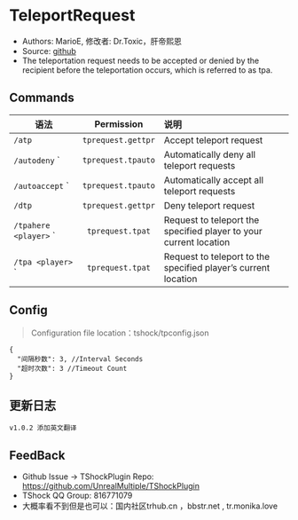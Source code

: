 # TeleportRequest

- Authors: MarioE, 修改者: Dr.Toxic，肝帝熙恩
- Source: [github](https://github.com/MarioE/TeleportRequest)
- The teleportation request needs to be accepted or denied by the recipient before the teleportation occurs, which is referred to as tpa.

## Commands

| 语法                     |     Permission     | 说明                                                                |
| ---------------------- | :----------------: | :---------------------------------------------------------------- |
| `/atp`                 | `tprequest.gettpr` | Accept teleport request                                           |
| `/autodeny` \`         | `tprequest.tpauto` | Automatically deny all teleport requests                          |
| `/autoaccept` \`       | `tprequest.tpauto` | Automatically accept all teleport requests                        |
| `/dtp`                 | `tprequest.gettpr` | Deny teleport request                                             |
| `/tpahere <player>` \` |  `tprequest.tpat`  | Request to teleport the specified player to your current location |
| `/tpa <player>` \`     |  `tprequest.tpat`  | Request to teleport to the specified player’s current location    |

## Config

> Configuration file location：tshock/tpconfig.json

```json5
{
  "间隔秒数": 3, //Interval Seconds
  "超时次数": 3 //Timeout Count
}
```

## 更新日志

```
v1.0.2 添加英文翻译
```

## FeedBack

- Github Issue -> TShockPlugin Repo: https://github.com/UnrealMultiple/TShockPlugin
- TShock QQ Group: 816771079
- 大概率看不到但是也可以：国内社区trhub.cn ，bbstr.net , tr.monika.love
